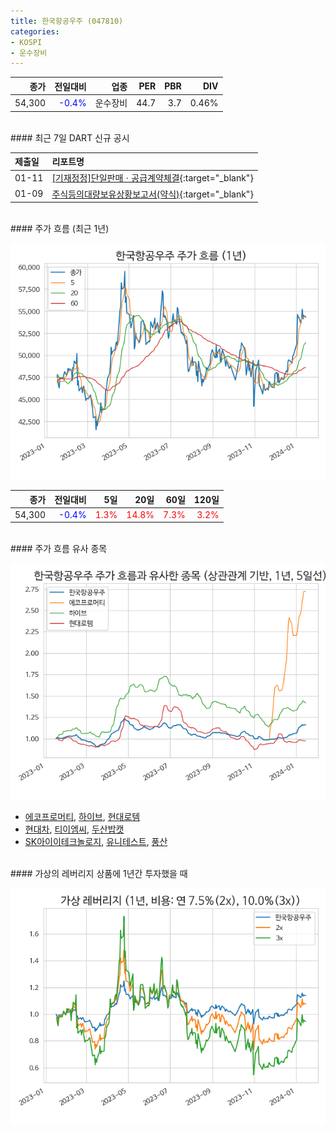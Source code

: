 ```yaml
---
title: 한국항공우주 (047810)
categories:
- KOSPI
- 운수장비
---
```


|**종가**|**전일대비**|**업종**|**PER**|**PBR**|**DIV**|
|-------:|-----------:|-------:|------:|------:|------:|
|54,300|<span style="color: blue">-0.4%</span>|운수장비|44.7|3.7|0.46%|

<!-- more -->

<br>
#### 최근 7일 DART 신규 공시


|**제출일**|**리포트명**|
|:-----|:-------|
|01-11|[[기재정정]단일판매ㆍ공급계약체결](https://dart.fss.or.kr/dsaf001/main.do?rcpNo=20240111800001){:target="_blank"}|
|01-09|[주식등의대량보유상황보고서(약식)](https://dart.fss.or.kr/dsaf001/main.do?rcpNo=20240109000154){:target="_blank"}|

<br>
#### 주가 흐름 (최근 1년)

![047810](/assets/images/stock/047810.png)

|**종가**|**전일대비**|**5일**|**20일**|**60일**|**120일**|
|---:|-------:|--:|---:|---:|----:|
|54,300|<span style="color: blue">-0.4%</span>|<span style="color: red">1.3%</span>|<span style="color: red">14.8%</span>|<span style="color: red">7.3%</span>|<span style="color: red">3.2%</span>|

<br>
#### 주가 흐름 유사 종목

![047810](/assets/images/stock/047810_corr.png)

- [에코프로머티](/450080/), [하이브](/352820/), [현대로템](/064350/)
- [현대차](/005380/), [티이엠씨](/425040/), [두산밥캣](/241560/)
- [SK아이이테크놀로지](/361610/), [유니테스트](/086390/), [풍산](/103140/)

<br>
#### 가상의 레버리지 상품에 1년간 투자했을 때

![047810](/assets/images/stock/047810_2x.png)